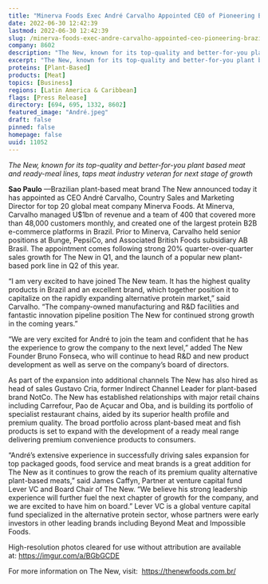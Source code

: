 ```yaml
---
title: "Minerva Foods Exec André Carvalho Appointed CEO of Pioneering Brazilian Plant-Based Meat Brand The New"
date: 2022-06-30 12:42:39
lastmod: 2022-06-30 12:42:39
slug: /minerva-foods-exec-andre-carvalho-appointed-ceo-pioneering-brazilian-plant-based-meat
company: 8602
description: "The New, known for its top-quality and better-for-you plant based meat and ready-meal lines, taps meat industry veteran for next stage of growth"
excerpt: "The New, known for its top-quality and better-for-you plant based meat and ready-meal lines, taps meat industry veteran for next stage of growth"
proteins: [Plant-Based]
products: [Meat]
topics: [Business]
regions: [Latin America & Caribbean]
flags: [Press Release]
directory: [694, 695, 1332, 8602]
featured_image: "André.jpeg"
draft: false
pinned: false
homepage: false
uuid: 11052
---
```

<p><em>The New, known for its top-quality and better-for-you plant based meat and ready-meal lines, taps meat industry veteran for next stage of growth</em></p>
<p><strong>Sao Paulo</strong> —Brazilian plant-based meat brand The New announced today it has appointed as CEO André Carvalho, Country Sales and Marketing Director for top 20 global meat company Minerva Foods. At Minerva, Carvalho managed U$1bn of revenue and a team of 400 that covered more than 48,000 customers monthly, and created one of the largest protein B2B e-commerce platforms in Brazil. Prior to Minerva, Carvalho held senior positions at Bunge, PepsiCo, and Associated British Foods subsidiary AB Brasil. The appointment comes following strong 20% quarter-over-quarter sales growth for The New in Q1, and the launch of a popular new plant-based pork line in Q2 of this year.</p>
<p>“I am very excited to have joined The New team. It has the highest quality products in Brazil and an excellent brand, which together position it to capitalize on the rapidly expanding alternative protein market,” said Carvalho. “The company-owned manufacturing and R&D facilities and fantastic innovation pipeline position The New for continued strong growth in the coming years.”</p>
<p>“We are very excited for André to join the team and confident that he has the experience to grow the company to the next level,” added The New Founder Bruno Fonseca, who will continue to head R&D and new product development as well as serve on the company’s board of directors.</p>
<p>As part of the expansion into additional channels The New has also hired as head of sales Gustavo Cria, former Indirect Channel Leader for plant-based brand NotCo. The New has established relationships with major retail chains including Carrefour, Pao de Açucar and Oba, and is building its portfolio of specialist restaurant chains, aided by its superior health profile and premium quality. The broad portfolio across plant-based meat and fish products is set to expand with the development of a ready meal range delivering premium convenience products to consumers.</p>
<p>“André’s extensive experience in successfully driving sales expansion for top packaged goods, food service and meat brands is a great addition for The New as it continues to grow the reach of its premium quality alternative plant-based meats,” said James Caffyn, Partner at venture capital fund Lever VC and Board Chair of The New. “We believe his strong leadership experience will further fuel the next chapter of growth for the company, and we are excited to have him on board.” Lever VC is a global venture capital fund specialized in the alternative protein sector, whose partners were early investors in other leading brands including Beyond Meat and Impossible Foods.</p>
<p>High-resolution photos cleared for use without attribution are available at: <a href="https://imgur.com/a/BGbGCDE">https://imgur.com/a/BGbGCDE</a></p>
<p>For more information on The New, visit:  <a href="https://thenewfoods.com.br/">https://thenewfoods.com.br/</a></p>
